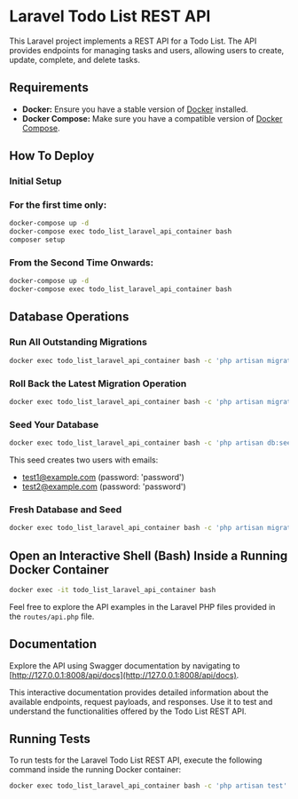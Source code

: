 # Laravel Todo List REST API

This Laravel project implements a REST API for a Todo List. The API provides endpoints for managing tasks and users, allowing users to create, update, complete, and delete tasks.

## Requirements

- **Docker:** Ensure you have a stable version of [Docker](https://docs.docker.com/engine/install/) installed.
- **Docker Compose:** Make sure you have a compatible version of [Docker Compose](https://docs.docker.com/compose/install/#install-compose).

## How To Deploy

### Initial Setup

### For the first time only:

```bash
docker-compose up -d
docker-compose exec todo_list_laravel_api_container bash
composer setup
```

### From the Second Time Onwards:
```bash
docker-compose up -d
docker-compose exec todo_list_laravel_api_container bash
```


## Database Operations

### Run All Outstanding Migrations

```bash
docker exec todo_list_laravel_api_container bash -c 'php artisan migrate'
```

### Roll Back the Latest Migration Operation

```bash
docker exec todo_list_laravel_api_container bash -c 'php artisan migrate:rollback'
```

### Seed Your Database

```bash
docker exec todo_list_laravel_api_container bash -c 'php artisan db:seed'
```

This seed creates two users with emails:
- test1@example.com (password: 'password')
- test2@example.com (password: 'password')

### Fresh Database and Seed

```bash
docker exec todo_list_laravel_api_container bash -c 'php artisan migrate:fresh --seed'
```

## Open an Interactive Shell (Bash) Inside a Running Docker Container

```bash
docker exec -it todo_list_laravel_api_container bash
```

Feel free to explore the API examples in the Laravel PHP files provided in the `routes/api.php` file.

## Documentation

Explore the API using Swagger documentation by navigating to [http://127.0.0.1:8008/api/docs](http://127.0.0.1:8008/api/docs). 

This interactive documentation provides detailed information about the available endpoints, request payloads, and responses. Use it to test and understand the functionalities offered by the Todo List REST API.

## Running Tests

To run tests for the Laravel Todo List REST API, execute the following command inside the running Docker container:

```bash
docker exec todo_list_laravel_api_container bash -c 'php artisan test'
```
